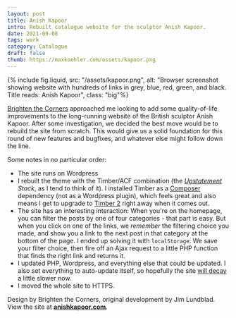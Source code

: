 ```yaml
---
layout: post
title: Anish Kapoor
intro: Rebuilt catalogue website for the sculptor Anish Kapoor.
date: 2021-09-08
tags: work
category: Catalogue
draft: false
thumb: https://maxkoehler.com/assets/kapoor.png
---
```


{% include fig.liquid, src: "/assets/kapoor.png", alt: "Browser screenshot showing website with hundreds of links in grey, blue, red, green, and black. Title reads: Anish Kapoor", class: "big"%}

[Brighten the Corners](https://brightenthecorners.com/) approached me looking to add some quality-of-life improvements to the long-running website of the British sculptor Anish Kapoor. After some investigation, we decided the best move would be to rebuild the site from scratch. This would give us a solid foundation for this round of new features and bugfixes, and whatever else might follow down the line.

Some notes in no particular order:

- The site runs on Wordpress
- I rebuilt the theme with the Timber/ACF combination (the *[Upstatement](https://upstatement.com/) Stack*, as I tend to think of it). I installed Timber as a [Composer](https://getcomposer.org/) dependency (not as a Wordpress plugin), which feels great and also means I get to upgrade to [Timber 2](https://timber.github.io/docs/v2) right away when it comes out.
- The site has an interesting interaction: When you're on the homepage, you can filter the posts by one of four categories - that part is easy. But when you click on one of the links, we *remember* the filtering choice you made, and show you a link to the next post in that category at the bottom of the page. I ended up solving it with `localStorage`: We save your filter choice, then fire off an Ajax request to a little PHP function that finds the right link and returns it.
- I updated PHP, Wordpress, and everything else that could be updated. I also set everything to auto-update itself, so hopefully the site [will decay](https://css-tricks.com/decaying-sites/) a little slower now.
- I moved the whole site to HTTPS.

Design by Brighten the Corners, original development by Jim Lundblad. View the site at **[anishkapoor.com](https://anishkapoor.com/)**.